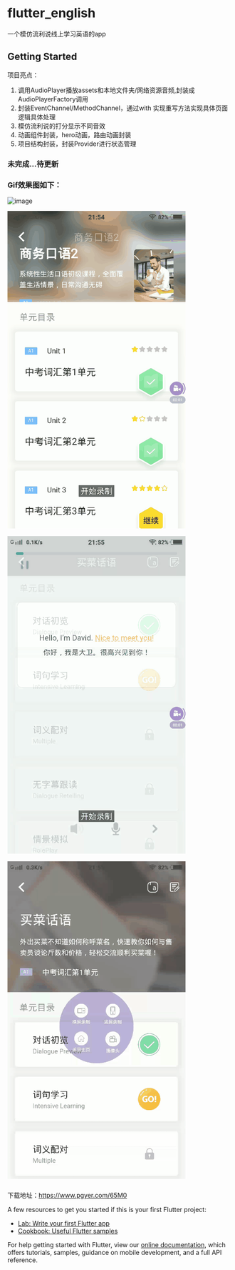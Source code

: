 # flutter_english

一个模仿流利说线上学习英语的app

## Getting Started

项目亮点：
1. 调用AudioPlayer播放assets和本地文件夹/网络资源音频,封装成AudioPlayerFactory调用
2. 封装EventChannel/MethodChannel，通过with 实现重写方法实现具体页面逻辑具体处理
3. 模仿流利说的打分显示不同音效
4. 动画组件封装，hero动画，路由动画封装
5. 项目结构封装，封装Provider进行状态管理

### 未完成...待更新

### Gif效果图如下：
![image](https://github.com/WangKing027/flutter_english/blob/master/gif/gif1.gif)

![image](https://github.com/WangKing027/flutter_english/blob/master/gif/gif2.gif)

![image](https://github.com/WangKing027/flutter_english/blob/master/gif/gif3.gif)

![image](https://github.com/WangKing027/flutter_english/blob/master/gif/gif4.gif)

###
下载地址：https://www.pgyer.com/65M0

A few resources to get you started if this is your first Flutter project:

- [Lab: Write your first Flutter app](https://flutter.dev/docs/get-started/codelab)
- [Cookbook: Useful Flutter samples](https://flutter.dev/docs/cookbook)

For help getting started with Flutter, view our
[online documentation](https://flutter.dev/docs), which offers tutorials,
samples, guidance on mobile development, and a full API reference.
